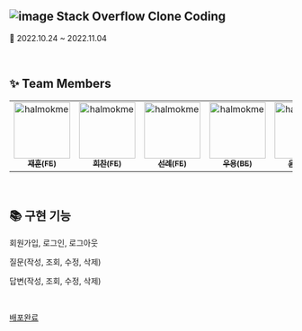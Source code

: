 ## ![image](https://user-images.githubusercontent.com/107684690/200168372-b0e23777-d73f-4934-9e2c-a015d6a2709e.png) Stack Overflow Clone Coding

📅 2022.10.24 ~ 2022.11.04

</br>

## ✨ Team Members 
<table>
  <tr>
    <td align="center"><a href="https://github.com/halmokme"><img src="https://avatars.githubusercontent.com/u/107684690?s=64&v=4" width="100px;" alt="halmokme"/><br /><sub><b>재훈(FE)</b></sub></a></td>
    <td align="center"><a href="https://github.com/raon9401"><img src="https://avatars.githubusercontent.com/u/26896971?s=64&v=4" width="100px;" alt="halmokme"/><br /><sub><b>희찬(FE)</b></sub></a></td>
    <td align="center"><a href="https://github.com/chichi-is-happy"><img src="https://avatars.githubusercontent.com/u/107830853?s=64&v=4" width="100px;" alt="halmokme"/><br /><sub><b>선례(FE)</b></sub></a></td>
    <td align="center"><a href="https://github.com/jwyong4"><img src="https://avatars.githubusercontent.com/u/107178253?s=64&v=4" width="100px;" alt="halmokme"/><br /><sub><b>우용(BE)</b></sub></a></td>
    <td align="center"><a href="https://github.com/codinginfant"><img src="https://avatars.githubusercontent.com/u/107476079?s=64&v=4" width="100px;" alt="halmokme"/><br /><sub><b>윤정(BE)</b></sub></a></td>
    <td align="center"><a href="https://github.com/pjnw1236"><img src="https://avatars.githubusercontent.com/u/97827368?s=64&v=4" width="100px;" alt="halmokme"/><br /><sub><b>준우(BE)</b></sub></a></td>
  </tr>
</table>


</br>

## 📚 구현 기능 
<p>회원가입, 로그인, 로그아웃</p>

<p>질문(작성, 조회, 수정, 삭제)</p>

<p>답변(작성, 조회, 수정, 삭제)</p>

</br>


[배포완료](http://pre12.s3-website.ap-northeast-2.amazonaws.com/)






